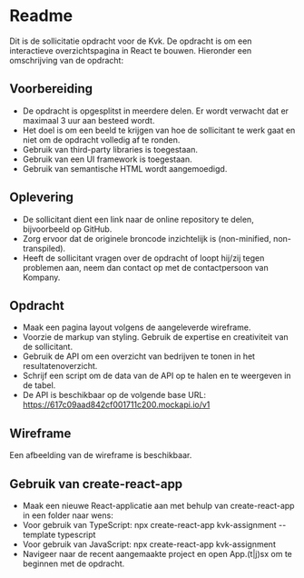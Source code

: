 # Readme

Dit is de sollicitatie opdracht voor de Kvk. De opdracht is om een interactieve overzichtspagina in React te bouwen.
Hieronder een omschrijving van de opdracht:

## Voorbereiding

- De opdracht is opgesplitst in meerdere delen. Er wordt verwacht dat er maximaal 3 uur aan besteed wordt.
- Het doel is om een beeld te krijgen van hoe de sollicitant te werk gaat en niet om de opdracht volledig af te ronden.
- Gebruik van third-party libraries is toegestaan.
- Gebruik van een UI framework is toegestaan.
- Gebruik van semantische HTML wordt aangemoedigd.

## Oplevering

- De sollicitant dient een link naar de online repository te delen, bijvoorbeeld op GitHub.
- Zorg ervoor dat de originele broncode inzichtelijk is (non-minified, non-transpiled).
- Heeft de sollicitant vragen over de opdracht of loopt hij/zij tegen problemen aan, neem dan contact op met de contactpersoon van Kompany.

## Opdracht

- Maak een pagina layout volgens de aangeleverde wireframe.
- Voorzie de markup van styling. Gebruik de expertise en creativiteit van de sollicitant.
- Gebruik de API om een overzicht van bedrijven te tonen in het resultatenoverzicht.
- Schrijf een script om de data van de API op te halen en te weergeven in de tabel.
- De API is beschikbaar op de volgende base URL: https://617c09aad842cf001711c200.mockapi.io/v1

## Wireframe

Een afbeelding van de wireframe is beschikbaar.

## Gebruik van create-react-app

- Maak een nieuwe React-applicatie aan met behulp van create-react-app in een folder naar wens:
- Voor gebruik van TypeScript: npx create-react-app kvk-assignment --template typescript
- Voor gebruik van JavaScript: npx create-react-app kvk-assignment
- Navigeer naar de recent aangemaakte project en open App.(t|j)sx om te beginnen met de opdracht. 
